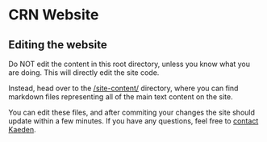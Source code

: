 # CRN Website

## Editing the website
Do NOT edit the content in this root directory, unless you know what you are doing. This will directly edit the site code.

Instead, head over to the [/site-content/](https://github.com/Community-Resource-Network/community-resource-network.github.io/tree/master/site-content) directory, where you can find markdown files representing all of the main text content on the site.

You can edit these files, and after commiting your changes the site should update within a few minutes.
If you have any questions, feel free to [contact Kaeden](https://github.com/kaedenbrinkman).

